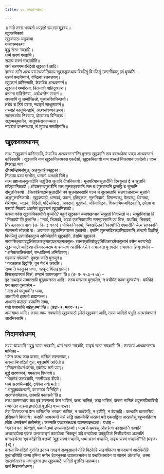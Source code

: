 ```yaml
---
title: ०० गन्थारम्भकथा

---
```

॥ नमो तस्स भगवतो अरहतो सम्मासम्बुद्धस्स॥  
खुद्दकनिकाये  
खुद्दकपाठ-अट्ठकथा  
गन्थारम्भकथा  
बुद्धं सरणं गच्छामि।  
धम्मं सरणं गच्छामि।  
सङ्घं सरणं गच्छामीति॥  
अयं सरणगमननिद्देसो खुद्दकानं आदि।  
इमस्स दानि अत्थं परमत्थजोतिकाय खुद्दकट्ठकथाय विवरितुं विभजितुं उत्तानीकातुं इदं वुच्चति –  
उत्तमं वन्दनेय्यानं, वन्दित्वा रतनत्तयम्।  
खुद्दकानं करिस्सामि, केसञ्चि अत्थवण्णनं॥  
खुद्दकानं गम्भीरत्ता, किञ्चापि अतिदुक्करा।  
वण्णना मादिसेनेसा, अबोधन्तेन सासनं॥  
अज्जापि तु अब्बोच्छिन्नो, पुब्बाचरियनिच्छयो।  
तथेव च ठितं यस्मा, नवङ्गं सत्थुसासनं॥  
तस्माहं कातुमिच्छामि, अत्थसंवण्णनं इमम्।  
सासनञ्चेव निस्साय, पोराणञ्च विनिच्छयं॥  
सद्धम्मबहुमानेन, नात्तुक्कंसनकम्यता।  
नाञ्ञेसं वम्भनत्थाय, तं सुणाथ समाहिताति॥  


## खुद्दकववत्थानम्

तत्थ ‘‘खुद्दकानं करिस्सामि, केसञ्चि अत्थवण्णन’’न्ति वुत्तत्ता खुद्दकानि ताव ववत्थपेत्वा पच्छा अत्थवण्णनं करिस्सामि। खुद्दकानि नाम खुद्दकनिकायस्स एकदेसो, खुद्दकनिकायो नाम पञ्चन्नं निकायानं एकदेसो। पञ्च निकाया नाम –  
दीघमज्झिमसंयुत्त, अङ्गुत्तरिकखुद्दका।  
निकाया पञ्च गम्भीरा, धम्मतो अत्थतो चिमे॥  
तत्थ ब्रह्मजालसुत्तादीनि चतुत्तिंस सुत्तानि दीघनिकायो। मूलपरियायसुत्तादीनि दियड्ढसतं द्वे च सुत्तानि मज्झिमनिकायो। ओघतरणसुत्तादीनि सत्त सुत्तसहस्सानि सत्त च सुत्तसतानि द्वासट्ठि च सुत्तानि संयुत्तनिकायो। चित्तपरियादानसुत्तादीनि नव सुत्तसहस्सानि पञ्च च सुत्तसतानि सत्तपञ्ञासञ्च सुत्तानि अङ्गुत्तरनिकायो। खुद्दकपाठो, धम्मपदं, उदानं, इतिवुत्तकं, सुत्तनिपातो, विमानवत्थु, पेतवत्थु, थेरगाथा, थेरीगाथा, जातकं, निद्देसो, पटिसम्भिदा , अपदानं, बुद्धवंसो, चरियापिटकं, विनयाभिधम्मपिटकानि, ठपेत्वा वा चत्तारो निकाये अवसेसं बुद्धवचनं खुद्दकनिकायो।  
कस्मा पनेस खुद्दकनिकायोति वुच्चति? बहूनं खुद्दकानं धम्मक्खन्धानं समूहतो निवासतो च। समूहनिवासा हि ‘‘निकायो’’ति वुच्चन्ति। ‘‘नाहं, भिक्खवे, अञ्ञं एकनिकायम्पि समनुपस्सामि एवं चित्तं, यथयिदं, भिक्खवे, तिरच्छानगता पाणा (सं॰ नि॰ ३.१००)। पोणिकनिकायो, चिक्खल्लिकनिकायो’’ति एवमादीनि चेत्थ साधकानि सासनतो लोकतो च। अयमस्स खुद्दकनिकायस्स एकदेसो। इमानि सुत्तन्तपिटकपरियापन्नानि अत्थतो विवरितुं विभजितुं उत्तानीकातुञ्च अधिप्पेतानि खुद्दकानि, तेसम्पि खुद्दकानं सरणसिक्खापदद्वत्तिंसाकारकुमारपञ्हमङ्गलसुत्त- रतनसुत्ततिरोकुट्टनिधिकण्डमेत्तसुत्तानं वसेन नवप्पभेदो खुद्दकपाठो आदि आचरियपरम्पराय वाचनामग्गं आरोपितवसेन न भगवता वुत्तवसेन। भगवता हि वुत्तवसेन –  
‘‘अनेकजातिसंसारं, सन्धाविस्सं अनिब्बिसम्।  
गहकारं गवेसन्तो, दुक्खा जाति पुनप्पुनं॥  
‘‘गहकारक दिट्ठोसि, पुन गेहं न काहसि।  
सब्बा ते फासुका भग्गा, गहकूटं विसङ्खतम्।  
विसङ्खारगतं चित्तं, तण्हानं खयमज्झगा’’ति॥ (ध॰ प॰ १५३-१५४) –  
इदं गाथाद्वयं सब्बस्सापि बुद्धवचनस्स आदि। तञ्च मनसाव वुत्तवसेन, न वचीभेदं कत्वा वुत्तवसेन। वचीभेदं पन कत्वा वुत्तवसेन –  
‘‘यदा हवे पातुभवन्ति धम्मा,  
आतापिनो झायतो ब्राह्मणस्स।  
अथस्स कङ्खा वपयन्ति सब्बा,  
यतो पजानाति सहेतुधम्म’’न्ति॥ (उदा॰ १; महाव॰ १) –  
अयं गाथा आदि। तस्मा य्वायं नवप्पभेदो खुद्दकपाठो इमेसं खुद्दकानं आदि, तस्स आदितो पभुति अत्थसंवण्णनं आरभिस्सामि।  


## निदानसोधनम्

तस्स चायमादि ‘‘बुद्धं सरणं गच्छामि, धम्मं सरणं गच्छामि, सङ्घं सरणं गच्छामी’’ति। तस्सायं अत्थवण्णनाय मातिका –  
‘‘केन कत्थ कदा कस्मा, भासितं सरणत्तयम्।  
कस्मा चिधादितो वुत्त, मवुत्तमपि आदितो॥  
‘‘निदानसोधनं कत्वा, एवमेत्थ ततो परम्।  
बुद्धं सरणगमनं, गमकञ्च विभावये॥  
‘‘भेदाभेदं फलञ्चापि, गमनीयञ्च दीपये।  
धम्मं सरणमिच्चादि, द्वयेपेस नयो मतो॥  
‘‘अनुपुब्बववत्थाने, कारणञ्च विनिद्दिसे।  
सरणत्तयमेतञ्च, उपमाहि पकासये’’ति॥  
तत्थ पठमगाथाय ताव इदं सरणत्तयं केन भासितं, कत्थ भासितं, कदा भासितं, कस्मा भासितं अवुत्तमपिचादितो तथागतेन कस्मा इधादितो वुत्तन्ति पञ्च पञ्हा।  
तेसं विस्सज्जना केन भासितन्ति भगवता भासितं, न सावकेहि, न इसीहि, न देवताहि। कत्थाति बाराणसियं इसिपतने मिगदाये। कदाति आयस्मन्ते यसे सद्धिं सहायकेहि अरहत्तं पत्ते एकसट्ठिया अरहन्तेसु बहुजनहिताय लोके धम्मदेसनं करोन्तेसु। कस्माति पब्बज्जत्थञ्च उपसम्पदत्थञ्च। यथाह –  
‘‘एवञ्च पन, भिक्खवे, पब्बाजेतब्बो उपसम्पादेतब्बो। पठमं केसमस्सुं ओहारेत्वा कासायानि वत्थानि अच्छादापेत्वा एकंसं उत्तरासङ्गं कारापेत्वा भिक्खूनं पादे वन्दापेत्वा उक्कुटिकं निसीदापेत्वा अञ्जलिं पग्गण्हापेत्वा ‘एवं वदेही’ति वत्तब्बो ‘बुद्धं सरणं गच्छामि, धम्मं सरणं गच्छामि, सङ्घं सरणं गच्छामी’’’ति (महाव॰ ३४)।  
कस्मा चिधादितो वुत्तन्ति इदञ्च नवङ्गं सत्थुसासनं तीहि पिटकेहि सङ्गण्हित्वा वाचनामग्गं आरोपेन्तेहि पुब्बाचरियेहि यस्मा इमिना मग्गेन देवमनुस्सा उपासकभावेन वा पब्बजितभावेन वा सासनं ओतरन्ति, तस्मा सासनोतारस्स मग्गभूतत्ता इध खुद्दकपाठे आदितो वुत्तन्ति ञातब्बम्।  
कतं निदानसोधनम्।  